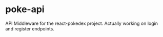 # poke-api
API Middleware for the react-pokedex project. Actually working on login and register endpoints.
